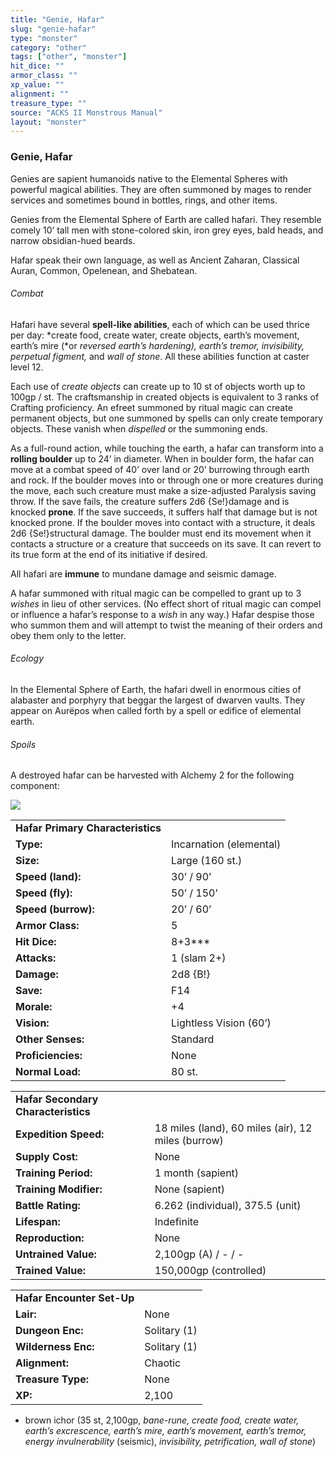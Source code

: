 ```yaml
---
title: "Genie, Hafar"
slug: "genie-hafar"
type: "monster"
category: "other"
tags: ["other", "monster"]
hit_dice: ""
armor_class: ""
xp_value: ""
alignment: ""
treasure_type: ""
source: "ACKS II Monstrous Manual"
layout: "monster"
---
```


### Genie, Hafar

Genies are sapient humanoids native to the Elemental Spheres with powerful magical abilities. They
are often summoned by mages to render services and sometimes bound in bottles, rings, and other
items.

Genies from the Elemental Sphere of Earth are called hafari. They resemble comely 10’ tall men with
stone-colored skin, iron grey eyes, bald heads, and narrow obsidian-hued beards.

Hafar speak their own language, as well as Ancient Zaharan, Classical Auran, Common, Opelenean, and
Shebatean.

###### Combat

Hafari have several **spell-like abilities**, each of which can be used thrice per day: *create
food, create water, create objects, earth’s movement, earth’s mire (*or *reversed earth’s
hardening), earth’s tremor, invisibility, perpetual figment,* and *wall of stone*. All these
abilities function at caster level 12.

Each use of *create objects* can create up to 10 st of objects worth up to 100gp / st. The
craftsmanship in created objects is equivalent to 3 ranks of Crafting proficiency. An efreet
summoned by ritual magic can create permanent objects, but one summoned by spells can only create
temporary objects. These vanish when *dispelled* or the summoning ends.

As a full-round action, while touching the earth, a hafar can transform into a **rolling boulder**
up to 24’ in diameter. When in boulder form, the hafar can move at a combat speed of 40’ over land
or 20’ burrowing through earth and rock. If the boulder moves into or through one or more creatures
during the move, each such creature must make a size-adjusted Paralysis saving throw. If the save
fails, the creature suffers 2d6 {Se!}damage and is knocked **prone**. If the save succeeds, it
suffers half that damage but is not knocked prone. If the boulder moves into contact with a
structure, it deals 2d6 {Se!}structural damage. The boulder must end its movement when it contacts a
structure or a creature that succeeds on its save. It can revert to its true form at the end of its
initiative if desired.

All hafari are **immune** to mundane damage and seismic damage.

A hafar summoned with ritual magic can be compelled to grant up to 3 *wishes* in lieu of other
services. (No effect short of ritual magic can compel or influence a hafar’s response to a *wish* in
any way.) Hafar despise those who summon them and will attempt to twist the meaning of their orders
and obey them only to the letter.

###### Ecology

In the Elemental Sphere of Earth, the hafari dwell in enormous cities of alabaster and porphyry
that beggar the largest of dwarven vaults. They appear on Aurëpos when called forth by a spell or
edifice of elemental earth.

###### Spoils

A destroyed hafar can be harvested with Alchemy 2 for the following component:

![](data:image/png;base64...)

|  |  |
| --- | --- |
| **Hafar Primary Characteristics** | |
| **Type:** | Incarnation (elemental) |
| **Size:** | Large (160 st.) |
| **Speed (land):** | 30’ / 90’ |
| **Speed (fly):** | 50’ / 150’ |
| **Speed (burrow):** | 20’ / 60’ |
| **Armor Class:** | 5 |
| **Hit Dice:** | 8+3\*\*\* |
| **Attacks:** | 1 (slam 2+) |
| **Damage:** | 2d8 {B!} |
| **Save:** | F14 |
| **Morale:** | +4 |
| **Vision:** | Lightless Vision (60’) |
| **Other Senses:** | Standard |
| **Proficiencies:** | None |
| **Normal Load:** | 80 st. |

|  |  |
| --- | --- |
| **Hafar Secondary Characteristics** | |
| **Expedition Speed:** | 18 miles (land), 60 miles (air), 12 miles (burrow) |
| **Supply Cost:** | None |
| **Training Period:** | 1 month (sapient) |
| **Training Modifier:** | None (sapient) |
| **Battle Rating:** | 6.262 (individual), 375.5 (unit) |
| **Lifespan:** | Indefinite |
| **Reproduction:** | None |
| **Untrained Value:** | 2,100gp (A) / - / - |
| **Trained Value:** | 150,000gp (controlled) |

|  |  |
| --- | --- |
| **Hafar Encounter Set-Up** | |
| **Lair:** | None |
| **Dungeon Enc:** | Solitary (1) |
| **Wilderness Enc:** | Solitary (1) |
| **Alignment:** | Chaotic |
| **Treasure Type:** | None |
| **XP:** | 2,100 |

* brown ichor (35 st, 2,100gp, *bane-rune, create food, create water, earth’s excrescence, earth’s
mire, earth’s movement, earth’s tremor, energy invulnerability* (seismic), *invisibility,
petrification, wall of stone*)
